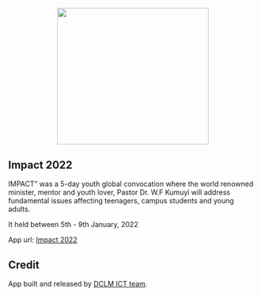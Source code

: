 <p align="center"><a href="https://dclm.org" target="_blank"><img src="public/logo.png" width="306.5" height="275.5"></a></p>

## Impact 2022

IMPACT” was a 5-day youth global convocation where the world renowned minister, mentor and youth lover, Pastor Dr. W.F Kumuyi will address fundamental issues affecting teenagers, campus students and young adults.

It held between 5th - 9th January, 2022

App url: [Impact 2022 ](https://impact2022.org/)
## Credit

App built and released by [DCLM ICT team](https://dclmict.org).
